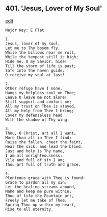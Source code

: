 
## 401.  'Jesus, Lover of My Soul'
[edit](https://docs.google.com/document/d/1X_BgUQwf2j6Dq9LM_w5oF%2DdvE7Ye42bY/edit?mode=html)



    Major Key: E Flat

    1.
    Jesus, lover of my soul,
    Let me to Thy bosom fly,
    While the billows near me roll,
    While the tempest still is high;
    Hide me, O my Savior, hide!
    Till the storm of life is past;
    Safe into the haven guide,
    O receive my soul at last!

    2.
    Other refuge have I none,
    Hangs my helpless soul on Thee;
    Leave O leave me not alone!
    Still support and comfort me;
    All my trust on Thee is stayed,
    All my help from Thee I bring;
    Cover my defenseless head
    With the shadow of Thy wing.

    3.
    Thou, O Christ, art all I want,
    More than all in Thee I find;
    Raise the fallen, cheer the faint,
    Heal the sick, and lead the blind.
    Just and holy is Thy name,
    I am all unrighteousness;
    Vile and full of sin I am;
    Thou art full of truth and grace.

    4.
    Plenteous grace with Thee is found-
    Grace to pardon all my sin;
    Let the healing streams abound,
    Make and keep me pure within;
    Thou of life the Fountain art,
    Freely let me take of Thee;
    Spring Thou up within my heart,
    Rise to all eternity.
